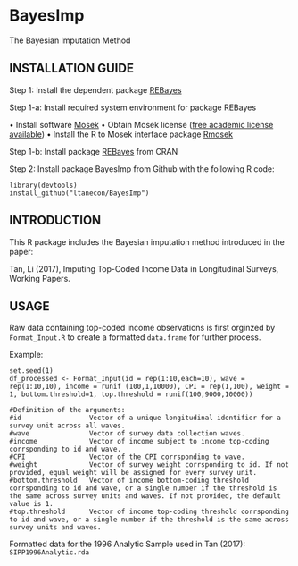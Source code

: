 # BayesImp
The Bayesian Imputation Method

## INSTALLATION GUIDE

   Step 1: Install the dependent package [REBayes](https://cran.r-project.org/web/packages/REBayes/index.html)

   Step 1-a: Install required system environment for package REBayes

•	    Install software [Mosek](https://www.mosek.com/downloads/)
•	    Obtain Mosek license ([free academic license available](https://license.mosek.com/academic/)) 
•	    Install the R to Mosek interface package [Rmosek](http://rmosek.r-forge.r-project.org/)

   Step 1-b: Install package [REBayes](https://cran.r-project.org/web/packages/REBayes/index.html) from CRAN

   Step 2: Install package BayesImp from Github with the following R code:

    library(devtools)
    install_github("ltanecon/BayesImp")

## INTRODUCTION

This R package includes the Bayesian imputation method introduced in the paper:

Tan, Li (2017), Imputing Top-Coded Income Data in Longitudinal Surveys, Working Papers.

## USAGE

Raw data containing top-coded income observations is first orginzed by `Format_Input.R` to create a formatted `data.frame` for further process. 

Example:

    set.seed(1)
    df_processed <- Format_Input(id = rep(1:10,each=10), wave = rep(1:10,10), income = runif (100,1,10000), CPI = rep(1,100), weight = 1, bottom.threshold=1, top.threshold = runif(100,9000,10000)) 
    
    #Definition of the arguments:
    #id                 Vector of a unique longitudinal identifier for a survey unit across all waves.
    #wave	            Vector of survey data collection waves.
    #income	            Vector of income subject to income top-coding corrsponding to id and wave.
    #CPI	            Vector of the CPI corrsponding to wave.
    #weight	            Vector of survey weight corrsponding to id. If not provided, equal weight will be assigned for every survey unit.
    #bottom.threshold	Vector of income bottom-coding threshold corrsponding to id and wave, or a single number if the threshold is the same across survey units and waves. If not provided, the default value is 1.
    #top.threshold	    Vector of income top-coding threshold corrsponding to id and wave, or a single number if the threshold is the same across survey units and waves.
    
Formatted data for the 1996 Analytic Sample used in Tan (2017): 
`SIPP1996Analytic.rda`

    
